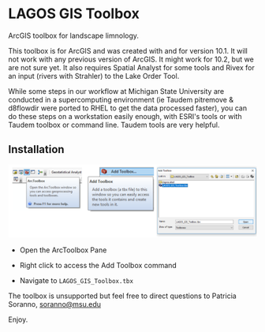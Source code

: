 LAGOS GIS Toolbox
===================

ArcGIS toolbox for landscape limnology.

This toolbox is for ArcGIS and was created with and for version 10.1. It will not work with any previous version of ArcGIS.
It might work for 10.2, but we are not sure yet.
It also requires Spatial Analyst for some tools and Rivex for an input (rivers with Strahler) to the Lake Order Tool.

While some steps in our workflow at Michigan State University are conducted in a supercomputing environment (ie Taudem
pitremove & d8flowdir were ported to RHEL to get the data processed faster), you can do these steps on a workstation
easily enough, with ESRI's tools or with Taudem toolbox or command line. Taudem tools are very helpful.

## Installation

![](installation.png)

* Open the ArcToolbox Pane

* Right click to access the Add Toolbox command

* Navigate to `LAGOS_GIS_Toolbox.tbx`

The toolbox is unsupported but feel free to direct questions to Patricia Soranno, soranno@msu.edu 

Enjoy.
